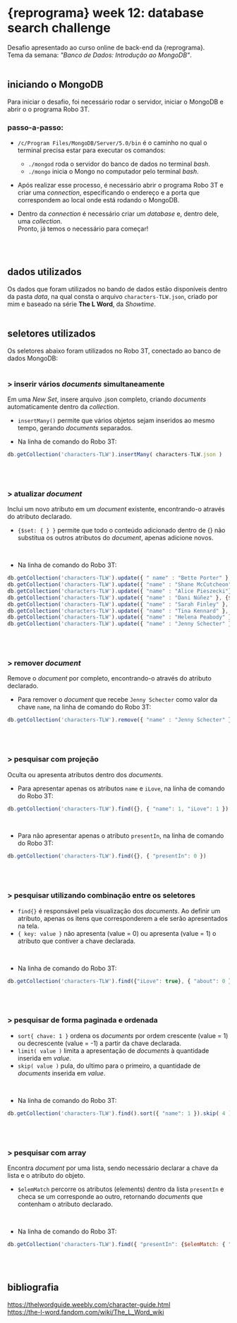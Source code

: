 # {reprograma} week 12: database search challenge
Desafio apresentado ao curso online de back-end da {reprograma}. <br>
Tema da semana: *"Banco de Dados: Introdução ao MongoDB"*. 
<br>
<br>


## iniciando o MongoDB
Para iniciar o desafio, foi necessário rodar o servidor, iniciar o MongoDB e abrir o o programa Robo 3T. 
<br>

### passo-a-passo:
* `/c/Program Files/MongoDB/Server/5.0/bin` é o caminho no qual o terminal precisa estar para executar os comandos:

    * `./mongod` roda o servidor do banco de dados no terminal *bash*.
    * `./mongo` inicia o Mongo no computador pelo terminal *bash*.

* Após realizar esse processo, é necessário abrir o programa Robo 3T e criar uma *connection*, especificando o endereço e a porta que correspondem ao local onde está rodando o MongoDB. 
* Dentro da *connection* é necessário criar um *database* e, dentro dele, uma *collection*. <br>
Pronto, já temos o necessário para começar! 
<br>
<br>


## dados utilizados
Os dados que foram utilizados no bando de dados estão disponíveis dentro da pasta *data*, na qual consta o arquivo `characters-TLW.json`, criado por mim e baseado na série **The L Word**, da *Showtime*.
<br>
<br>


## seletores utilizados
Os seletores abaixo foram utilizados no Robo 3T, conectado ao banco de dados MongoDB: 
<br>
<br>


### > inserir vários *documents* simultaneamente
Em uma *New Set*, insere arquivo .json completo, criando *documents* automaticamente dentro da *collection*.

* `insertMany()` permite que vários objetos sejam inseridos ao mesmo tempo, gerando *documents* separados.

* Na linha de comando do Robo 3T: <br>
~~~javascript
db.getCollection('characters-TLW').insertMany( characters-TLW.json )
~~~
<br>
<br>


### > atualizar *document*
Inclui um novo atributo em um *document* existente, encontrando-o através do atributo declarado.

* `{$set: { } }` permite que todo o conteúdo adicionado dentro de {} não substitua os outros atributos do *document*, apenas adicione novos.
<br>

* Na linha de comando do Robo 3T: <br>
~~~javascript
db.getCollection('characters-TLW').update({ " name" : "Bette Porter" }, {$set: { "iLove": true }})
db.getCollection('characters-TLW').update({ "name" : "Shane McCutcheon" }, {$set: { "iLove": false }})
db.getCollection('characters-TLW').update({ "name" : "Alice Pieszecki"}, {$set: { "iLove": false }})
db.getCollection('characters-TLW').update({ "name" : "Dani Núñez" }, {$set: { "iLove": true }})
db.getCollection('characters-TLW').update({ "name" : "Sarah Finley" }, {$set: { "iLove": true }})
db.getCollection('characters-TLW').update({ "name" : "Tina Kennard" }, {$set: { "iLove": true }})
db.getCollection('characters-TLW').update({ "name" : "Helena Peabody" }, {$set: { "iLove": false }})
db.getCollection('characters-TLW').update({ "name" : "Jenny Schecter" }, {$set: { "iLove": false }})
~~~
<br>
<br>


### > remover *document*
Remove o *document* por completo, encontrando-o através do atributo declarado. 

* Para remover o *document* que recebe `Jenny Schecter` como valor da chave `name`, na linha de comando do Robo 3T: <br>
~~~javascript
db.getCollection('characters-TLW').remove({ "name" : "Jenny Schecter" })
~~~
<br>
<br>


### > pesquisar com projeção
Oculta ou apresenta atributos dentro dos *documents*. 

* Para apresentar apenas os atributos `name` e `iLove`, na linha de comando do Robo 3T: <br>
~~~javascript
db.getCollection('characters-TLW').find({}, { "name": 1, "iLove": 1 })
~~~
<br>

* Para não apresentar apenas o atributo `presentIn`, na linha de comando do Robo 3T: <br>
~~~javascript
db.getCollection('characters-TLW').find({}, { "presentIn": 0 })
~~~
<br>
<br>


### > pesquisar utilizando combinação entre os seletores
* `find{}` é responsável pela visualização dos *documents*. Ao definir um atributo, apenas os itens que corresponderem a ele serão apresentados na tela.
* `{ key: value }` não apresenta (value = 0) ou apresenta (value = 1) o atributo que contiver a chave declarada.
<br>

* Na linha de comando do Robo 3T: <br>
~~~javascript
db.getCollection('characters-TLW').find({"iLove": true}, { "about": 0 })
~~~
<br>
<br>


### > pesquisar de forma paginada e ordenada
* `sort{ chave: 1 }` ordena os *documents* por ordem crescente (value = 1) ou decrescente (value = -1) a partir da chave declarada.
* `limit( value )` limita a apresentação de *documents* à quantidade inserida em *value*.
* `skip( value )` pula, do ultimo para o primeiro, a quantidade de *documents* inserida em *value*.
<br>

* Na linha de comando do Robo 3T: <br>
~~~javascript
db.getCollection('characters-TLW').find().sort({ "name": 1 }).skip( 4 ).limit( 3 )
~~~
<br>
<br>


### > pesquisar com array
Encontra *document* por uma lista, sendo necessário declarar a chave da lista e o atributo do objeto.

* `$elemMatch` percorre os atributos (elements) dentro da lista `presentIn` e checa se um corresponde ao outro, retornando *documents* que contenham o atributo declarado.
<br>

* Na linha de comando do Robo 3T: <br>
~~~javascript
db.getCollection('characters-TLW').find({ "presentIn": {$elemMatch: { "originalVersion": "Mia Kirshner, Jennifer Beals, Pam Grier, Laurel Holloman, Erin Daniels, Leisha Hailey and Katherine Moennig star in this intimate drama series about a group of lesbian friends struggling with romance and careers in Los Angeles" }}})
~~~
<br>
<br>


## bibliografia
https://thelwordguide.weebly.com/character-guide.html <br>
https://the-l-word.fandom.com/wiki/The_L_Word_wiki